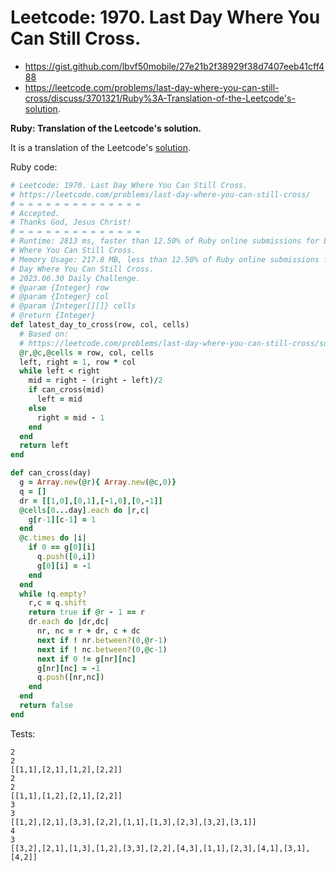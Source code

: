 # Leetcode: 1970. Last Day Where You Can Still Cross.

- https://gist.github.com/lbvf50mobile/27e21b2f38929f38d7407eeb41cff488
- https://leetcode.com/problems/last-day-where-you-can-still-cross/discuss/3701321/Ruby%3A-Translation-of-the-Leetcode's-solution.

**Ruby: Translation of the Leetcode's solution.**

It is a translation of the Leetcode's [solution](https://leetcode.com/problems/last-day-where-you-can-still-cross/solution/).


Ruby code:
```Ruby
# Leetcode: 1970. Last Day Where You Can Still Cross.
# https://leetcode.com/problems/last-day-where-you-can-still-cross/
# = = = = = = = = = = = = = =
# Accepted.
# Thanks God, Jesus Christ!
# = = = = = = = = = = = = = =
# Runtime: 2813 ms, faster than 12.50% of Ruby online submissions for Last Day
# Where You Can Still Cross.
# Memory Usage: 217.8 MB, less than 12.50% of Ruby online submissions for Last
# Day Where You Can Still Cross.
# 2023.06.30 Daily Challenge.
# @param {Integer} row
# @param {Integer} col
# @param {Integer[][]} cells
# @return {Integer}
def latest_day_to_cross(row, col, cells)
  # Based on:
  # https://leetcode.com/problems/last-day-where-you-can-still-cross/solution/
  @r,@c,@cells = row, col, cells
  left, right = 1, row * col
  while left < right
    mid = right - (right - left)/2
    if can_cross(mid)
      left = mid
    else
      right = mid - 1
    end
  end
  return left
end

def can_cross(day)
  g = Array.new(@r){ Array.new(@c,0)}
  q = []
  dr = [[1,0],[0,1],[-1,0],[0,-1]]
  @cells[0...day].each do |r,c|
    g[r-1][c-1] = 1
  end
  @c.times do |i|
    if 0 == g[0][i]
      q.push([0,i])
      g[0][i] = -1
    end
  end
  while !q.empty?
    r,c = q.shift
    return true if @r - 1 == r
    dr.each do |dr,dc|
      nr, nc = r + dr, c + dc
      next if ! nr.between?(0,@r-1)
      next if ! nc.between?(0,@c-1)
      next if 0 != g[nr][nc]
      g[nr][nc] = -1
      q.push([nr,nc])
    end
  end
  return false
end
```

Tests:
```
2
2
[[1,1],[2,1],[1,2],[2,2]]
2
2
[[1,1],[1,2],[2,1],[2,2]]
3
3
[[1,2],[2,1],[3,3],[2,2],[1,1],[1,3],[2,3],[3,2],[3,1]]
4
3
[[3,2],[2,1],[1,3],[1,2],[3,3],[2,2],[4,3],[1,1],[2,3],[4,1],[3,1],[4,2]]
```
